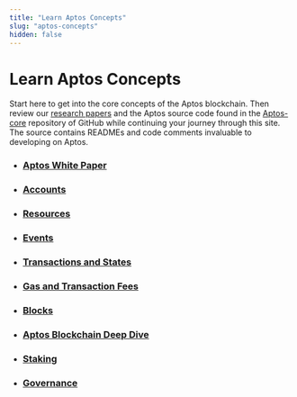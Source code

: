 ```yaml
---
title: "Learn Aptos Concepts"
slug: "aptos-concepts"
hidden: false
---
```


# Learn Aptos Concepts

Start here to get into the core concepts of the Aptos blockchain. Then review our [research papers](https://aptoslabs.com/research) and the Aptos source code found in the [Aptos-core](https://github.com/aptos-labs/aptos-core) repository of GitHub while continuing your journey through this site. The source contains READMEs and code comments invaluable to developing on Aptos.

- ### [Aptos White Paper](../aptos-white-paper/index.md)
- ### [Accounts](./accounts.md)
- ### [Resources](./resources.md)
- ### [Events](./events.md)
- ### [Transactions and States](./txns-states.md)
- ### [Gas and Transaction Fees](./gas-txn-fee.md)
- ### [Blocks](./blocks.md)
- ### [Aptos Blockchain Deep Dive](../guides/basics-life-of-txn.md)
- ### [Staking](./staking)
- ### [Governance](./governance)
